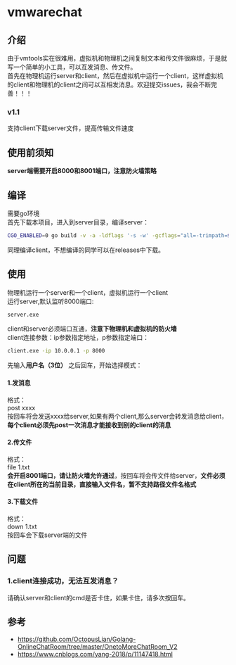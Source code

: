 # vmwarechat
## 介绍
由于vmtools实在很难用，虚拟机和物理机之间复制文本和传文件很麻烦，于是就写一个简单的小工具，可以互发消息、传文件。   
首先在物理机运行server和client，然后在虚拟机中运行一个client，这样虚拟机的client和物理机的client之间可以互相发消息。欢迎提交issues，我会不断完善！！！  
### v1.1  
支持client下载server文件，提高传输文件速度  
## 使用前须知
**server端需要开启8000和8001端口，注意防火墙策略**  
## 编译
需要go环境  
首先下载本项目，进入到server目录，编译server：
```bash
CGO_ENABLED=0 go build -v -a -ldflags '-s -w' -gcflags="all=-trimpath=${PWD}" -asmflags="all=-trimpath=${PWD}" -o ./server server.go
```
同理编译client，不想编译的同学可以在releases中下载。  
## 使用
物理机运行一个server和一个client，虚拟机运行一个client  
运行server,默认监听8000端口:
```bash
server.exe
```
client和server必须端口互通，**注意下物理机和虚拟机的防火墙**  
client连接参数：ip参数指定地址，p参数指定端口：
```bash
client.exe -ip 10.0.0.1 -p 8000
```
先输入**用户名（3位）** 之后回车，开始选择模式：
#### 1.发消息

格式：  
post xxxx  
按回车将会发送xxxx给server,如果有两个client,那么server会转发消息给client，**每个client必须先post一次消息才能接收到别的client的消息**  

#### 2.传文件
格式：  
file 1.txt  
**会开启8001端口，请让防火墙允许通过**，按回车将会传文件给server，**文件必须在client所在的当前目录，直接输入文件名，暂不支持路径文件名格式**  

#### 3.下载文件
格式：  
down 1.txt  
按回车会下载server端的文件  
## 问题
### 1.client连接成功，无法互发消息？
请确认server和client的cmd是否卡住，如果卡住，请多次按回车。    

## 参考
- https://github.com/OctopusLian/Golang-OnlineChatRoom/tree/master/OnetoMoreChatRoom_V2
- https://www.cnblogs.com/yang-2018/p/11147418.html
